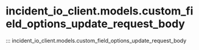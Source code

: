 # incident_io_client.models.custom_field_options_update_request_body

::: incident_io_client.models.custom_field_options_update_request_body